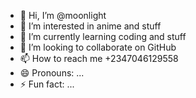 - 👋 Hi, I’m @moonlight
- 👀 I’m interested in anime and stuff
- 🌱 I’m currently learning coding and stuff 
- 💞️ I’m looking to collaborate on GitHub 
- 📫 How to reach me +2347046129558
- 😄 Pronouns: ...
- ⚡ Fun fact: ...

<!---
Moohsjkaksh/Moohsjkaksh is a ✨ special ✨ repository because its `README.md` (this file) appears on your GitHub profile.
You can click the Preview link to take a look at your changes.
--->
